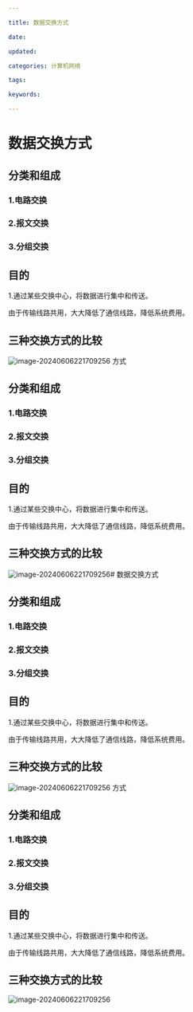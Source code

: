 ```yaml
---

title: 数据交换方式

date: 

updated: 

categories: 计算机网络

tags: 

keywords: 

---
```

# 数据交换方式

## 分类和组成

### 1.电路交换

### 2.报文交换

### 3.分组交换



## 目的

1.通过某些交换中心，将数据进行集中和传送。

由于传输线路共用，大大降低了通信线路，降低系统费用。

## 三种交换方式的比较

![image-20240606221709256](../TyporaImage/image-20240606221709256.png)
方式

## 分类和组成

### 1.电路交换

### 2.报文交换

### 3.分组交换



## 目的

1.通过某些交换中心，将数据进行集中和传送。

由于传输线路共用，大大降低了通信线路，降低系统费用。

## 三种交换方式的比较

![image-20240606221709256](../TyporaImage/image-20240606221709256.png)# 数据交换方式

## 分类和组成

### 1.电路交换

### 2.报文交换

### 3.分组交换



## 目的

1.通过某些交换中心，将数据进行集中和传送。

由于传输线路共用，大大降低了通信线路，降低系统费用。

## 三种交换方式的比较

![image-20240606221709256](../TyporaImage/image-20240606221709256.png)
方式

## 分类和组成

### 1.电路交换

### 2.报文交换

### 3.分组交换



## 目的

1.通过某些交换中心，将数据进行集中和传送。

由于传输线路共用，大大降低了通信线路，降低系统费用。

## 三种交换方式的比较

![image-20240606221709256](../TyporaImage/image-20240606221709256.png)